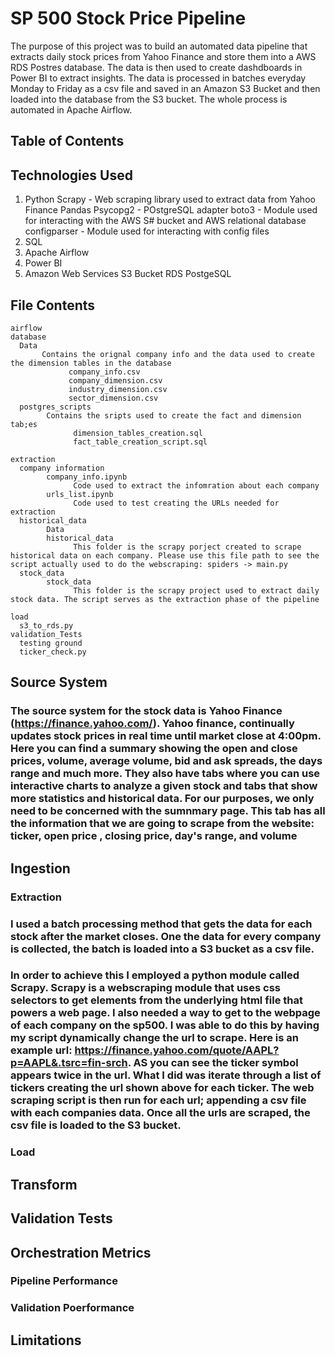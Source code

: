 # SP 500 Stock Price Pipeline

The purpose of this project was to build an automated data pipeline that extracts daily stock prices from Yahoo Finance and store them into a AWS RDS Postres database. The data is then used to create dashdboards in Power BI  to extract insights. The data is processed in batches everyday Monday to Friday as a csv file and saved in an Amazon S3 Bucket and then loaded into the database from the S3 bucket. The whole process is automated in Apache Airflow. 
## Table of Contents

## Technologies Used

1. Python 
      Scrapy - Web scraping library used to extract data from Yahoo Finance
      Pandas
      Psycopg2 - POstgreSQL adapter
      boto3 - Module used for interacting with the AWS S# bucket and AWS relational database
      configparser - Module used for interacting with config files
2. SQL
3. Apache Airflow
4. Power BI
5. Amazon Web Services
      S3 Bucket
      RDS PostgeSQL

## File Contents 
    airflow
    database
      Data
           Contains the orignal company info and the data used to create the dimension tables in the database
                 company_info.csv
                 company_dimension.csv
                 industry_dimension.csv
                 sector_dimension.csv
      postgres_scripts
            Contains the sripts used to create the fact and dimension tab;es
                  dimension_tables_creation.sql
                  fact_table_creation_script.sql
            
    extraction
      company information 
            company_info.ipynb
                  Code used to extract the infomration about each company
            urls_list.ipynb
                  Code used to test creating the URLs needed for extraction
      historical_data
            Data
            historical_data
                  This folder is the scrapy porject created to scrape historical data on each company. Please use this file path to see the script actually used to do the webscraping: spiders -> main.py   
      stock_data
            stock_data
                  This folder is the scrapy project used to extract daily stock data. The script serves as the extraction phase of the pipeline
                  
    load 
      s3_to_rds.py
    validation_Tests
      testing ground
      ticker_check.py
## Source System 
   ### The source system for the stock data is Yahoo Finance (https://finance.yahoo.com/). Yahoo finance, continually updates stock prices in real time until market close at 4:00pm. Here you can find a summary showing the open and close prices, volume, average volume, bid and ask spreads, the days range and much more. They also have tabs where you can use interactive charts to analyze a given stock and tabs that show more statistics and historical data. For our purposes, we only need to be concerned with the sumnmary page. This tab has all the information that we are going to scrape from the website: ticker, open price , closing price, day's range, and volume
## Ingestion
 ### Extraction
   ###      I used a batch processing method that gets the data for each stock after the market closes. One the data for every company is collected, the batch is loaded into a S3 bucket as a csv file. 
   ###      In order to achieve this I employed a python module called Scrapy. Scrapy is a webscraping module that uses css selectors to get elements from the underlying html file that powers a web page. I also needed a way to get to the webpage of each company on the sp500. I was able to do this by having my script dynamically change the url to scrape. Here is an example url: https://finance.yahoo.com/quote/AAPL?p=AAPL&.tsrc=fin-srch. AS you can see the ticker symbol appears twice in the url. What I did was iterate through a list of tickers creating the url shown above for each ticker. The web scraping script is then run for each url; appending a csv file with each companies data. Once all the urls are scraped, the csv file is loaded to the S3 bucket.
   ### Load 
## Transform 
## Validation Tests
## Orchestration Metrics 
  ### Pipeline Performance
  ### Validation Poerformance
## Limitations

    
      

